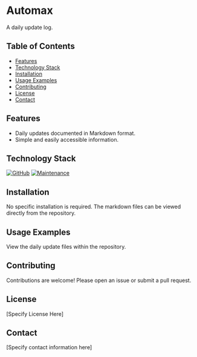 # Automax

A daily update log.

## Table of Contents
- [Features](#features)
- [Technology Stack](#technology-stack)
- [Installation](#installation)
- [Usage Examples](#usage-examples)
- [Contributing](#contributing)
- [License](#license)
- [Contact](#contact)

## Features

- Daily updates documented in Markdown format.
- Simple and easily accessible information.

## Technology Stack

<!-- Add badges here as needed.  Examples below. -->

[![GitHub](https://img.shields.io/github/license/othneildrew/Best-README-Template.svg)](https://github.com/othneildrew/Best-README-Template)
[![Maintenance](https://img.shields.io/badge/Maintained%3F-yes-green.svg)](https://github.com/othneildrew/Best-README-Template#contributing)

## Installation

No specific installation is required.  The markdown files can be viewed directly from the repository.

## Usage Examples

View the daily update files within the repository.

## Contributing

Contributions are welcome! Please open an issue or submit a pull request.

## License

[Specify License Here]

## Contact

[Specify contact information here]